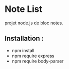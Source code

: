 # Note List
projet node.js de bloc notes.

## Installation :
- npm install
- npm require express
- npm require body-parser